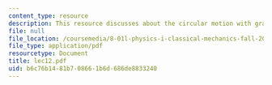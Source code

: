 ```yaml
---
content_type: resource
description: This resource discusses about the circular motion with gravity.
file: null
file_location: /coursemedia/8-01l-physics-i-classical-mechanics-fall-2005/b6c76b1481b708661b6d686de8833240_lec12.pdf
file_type: application/pdf
resourcetype: Document
title: lec12.pdf
uid: b6c76b14-81b7-0866-1b6d-686de8833240
---
```

